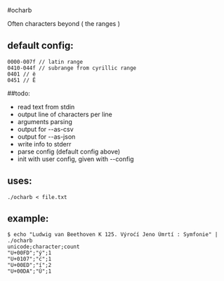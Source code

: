 #ocharb

Often characters beyond ( the ranges )

## default config:
```
0000-007f // latin range
0410-044f // subrange from cyrillic range
0401 // ё
0451 // Ё
```

##todo:
* read text from stdin
* output line of characters per line
* arguments parsing
* output for --as-csv
* output for --as-json
* write info to stderr
* parse config (default config above)
* init with user config, given with --config

## uses:
```./ocharb < file.txt``` 

## example:
```
$ echo "Ludwig van Beethoven K 125. Výroćí Jeno Úmrtí : Symfonie" | ./ocharb
unicode;character;count
"U+00FD";"ý";1
"U+0107";"ć";1
"U+00ED";"í";2
"U+00DA";"Ú";1

```